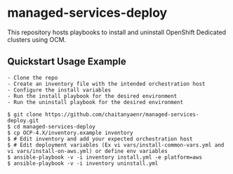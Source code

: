 # managed-services-deploy

This repository hosts playbooks to install and uninstall OpenShift Dedicated clusters using OCM.

## Quickstart Usage Example

```
- Clone the repo
- Create an inventory file with the intended orchestration host
- Configure the install variables
- Run the install playbook for the desired environment
- Run the uninstall playbook for the desired environment

$ git clone https://github.com/chaitanyaenr/managed-services-deploy.git
$ cd managed-services-deploy
$ cp OCP-4.X/inventory.example inventory
$ # Edit inventory and add your expected orchestration host
$ # Edit deployment variables (Ex vi vars/install-common-vars.yml and vi vars/install-on-aws.yml) or define env variables
$ ansible-playbook -v -i inventory install.yml -e platform=aws
$ ansible-playbook -v -i inventory uninstall.yml
```
